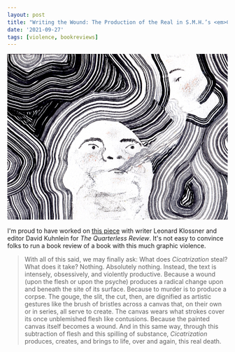 ```yaml
---
layout: post
title: "Writing the Wound: The Production of the Real in S.M.H.’s <em>CICATRIZATION</em>"
date: '2021-09-27'
tags: [violence, bookreviews]
---
```


![image](/assets/kloss.png)

I'm proud to have worked on <a href="https://thequarterlessreview.com/leonard-klossner">this piece</a> with writer Leonard Klossner and editor David Kuhnlein for <em>The Quarterless Review</em>. It's not easy to convince folks to run a book review of a book with this much graphic violence. 
<blockquote>With all of this said, we may finally ask: What does <em>Cicatrization</em> steal? What does it take? Nothing. Absolutely nothing. Instead, the text is intensely, obsessively, and violently productive. Because a wound (upon the flesh or upon the psyche) produces a radical change upon and beneath the site of its surface. Because to murder is to produce a corpse. The gouge, the slit, the cut, then, are dignified as artistic gestures like the brush of bristles across a canvas that, on their own or in series, all serve to create. The canvas wears what strokes cover its once unblemished flesh like contusions. Because the painted canvas itself becomes a wound. And in this same way, through this subtraction of flesh and this spilling of substance, <em>Cicatrization</em> produces, creates, and brings to life, over and again, this real death.</blockquote>